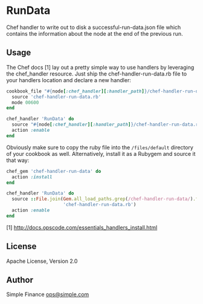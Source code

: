 # RunData
Chef handler to write out to disk a successful-run-data.json file which
contains the information about the node at the end of the previous run.

## Usage
The Chef docs [1] lay out a pretty simple way to use handlers by leveraging the
chef\_handler resource. Just ship the chef-handler-run-data.rb file to
your handlers location and declare a new handler:

```ruby
cookbook_file "#{node[:chef_handler][:handler_path]}/chef-handler-run-data.rb" do
  source 'chef-handler-run-data.rb'
  mode 00600
end

chef_handler 'RunData' do
  source "#{node[:chef_handler][:handler_path]}/chef-handler-run-data.rb"
  action :enable
end
```

Obviously make sure to copy the ruby file into the `/files/default` directory
of your cookbook as well. Alternatively, install it as a Rubygem and source it that way:

```ruby
chef_gem 'chef-handler-run-data' do
  action :install
end

chef_handler 'RunData' do
  source ::File.join(Gem.all_load_paths.grep(/chef-handler-run-data/).first,
                     'chef-handler-run-data.rb')
  action :enable
end
```

[1] http://docs.opscode.com/essentials_handlers_install.html

## License
Apache License, Version 2.0

## Author
Simple Finance <ops@simple.com>

